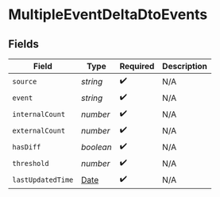 # MultipleEventDeltaDtoEvents


## Fields

| Field                                                                                         | Type                                                                                          | Required                                                                                      | Description                                                                                   |
| --------------------------------------------------------------------------------------------- | --------------------------------------------------------------------------------------------- | --------------------------------------------------------------------------------------------- | --------------------------------------------------------------------------------------------- |
| `source`                                                                                      | *string*                                                                                      | :heavy_check_mark:                                                                            | N/A                                                                                           |
| `event`                                                                                       | *string*                                                                                      | :heavy_check_mark:                                                                            | N/A                                                                                           |
| `internalCount`                                                                               | *number*                                                                                      | :heavy_check_mark:                                                                            | N/A                                                                                           |
| `externalCount`                                                                               | *number*                                                                                      | :heavy_check_mark:                                                                            | N/A                                                                                           |
| `hasDiff`                                                                                     | *boolean*                                                                                     | :heavy_check_mark:                                                                            | N/A                                                                                           |
| `threshold`                                                                                   | *number*                                                                                      | :heavy_check_mark:                                                                            | N/A                                                                                           |
| `lastUpdatedTime`                                                                             | [Date](https://developer.mozilla.org/en-US/docs/Web/JavaScript/Reference/Global_Objects/Date) | :heavy_check_mark:                                                                            | N/A                                                                                           |